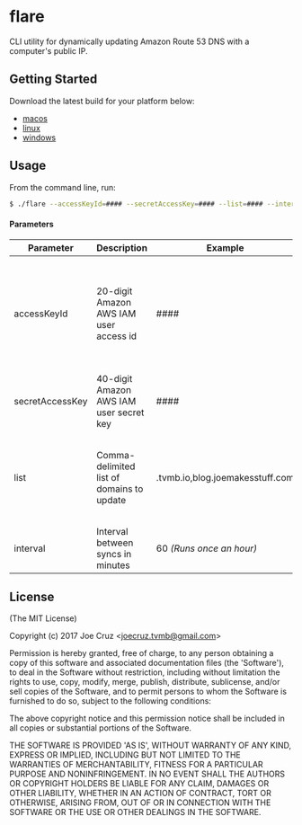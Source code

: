 # flare
CLI utility for dynamically updating Amazon Route 53 DNS with a computer's public IP.

Getting Started
------------

Download the latest build for your platform below:
 * [macos](https://github.com/theverymeanboy/flare/blob/master/bin/flare-macos?raw=true)
 * [linux](https://github.com/theverymeanboy/flare/blob/master/bin/flare-linux?raw=true)
 * [windows](https://github.com/theverymeanboy/flare/blob/master/bin/flare-win.exe?raw=true)

Usage
-----

From the command line, run:

```bash
$ ./flare --accessKeyId=#### --secretAccessKey=#### --list=#### --interval=####
```

#### Parameters

| Parameter         | Description                               | Example                                  | Notes                                                          |
|-------------------|-------------------------------------------|------------------------------------------|----------------------------------------------------------------|
| accessKeyId     | 20-digit Amazon AWS IAM user access id    | ####                                     | *User must have access to read and update zones and records*   |
| secretAccessKey | 40-digit Amazon AWS IAM user secret key   | ####                                     | *See above*                                                    |
| list            | Comma-delimited list of domains to update | .tvmb.io,blog.joemakesstuff.com          | *For root A records, include a single dot at the start*        |
| interval        | Interval between syncs in minutes         | 60 *(Runs once an hour)*                 | *Must be a number*                                             |


License
-------

(The MIT License)

Copyright (c) 2017 Joe Cruz &lt;joecruz.tvmb@gmail.com&gt;

Permission is hereby granted, free of charge, to any person obtaining
a copy of this software and associated documentation files (the
'Software'), to deal in the Software without restriction, including
without limitation the rights to use, copy, modify, merge, publish,
distribute, sublicense, and/or sell copies of the Software, and to
permit persons to whom the Software is furnished to do so, subject to
the following conditions:

The above copyright notice and this permission notice shall be
included in all copies or substantial portions of the Software.

THE SOFTWARE IS PROVIDED 'AS IS', WITHOUT WARRANTY OF ANY KIND,
EXPRESS OR IMPLIED, INCLUDING BUT NOT LIMITED TO THE WARRANTIES OF
MERCHANTABILITY, FITNESS FOR A PARTICULAR PURPOSE AND NONINFRINGEMENT.
IN NO EVENT SHALL THE AUTHORS OR COPYRIGHT HOLDERS BE LIABLE FOR ANY
CLAIM, DAMAGES OR OTHER LIABILITY, WHETHER IN AN ACTION OF CONTRACT,
TORT OR OTHERWISE, ARISING FROM, OUT OF OR IN CONNECTION WITH THE
SOFTWARE OR THE USE OR OTHER DEALINGS IN THE SOFTWARE.
